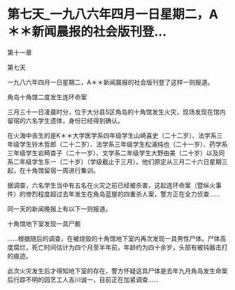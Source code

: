 # 第七天_一九八六年四月一日星期二，A＊＊新闻晨报的社会版刊登...

第十一章

第七天

一九八六年四月一日星期二，A＊＊新闻晨报的社会版刊登了这样一则报道。

角岛十角馆二度发生连环命案

三月三十一日凌晨时分，位于大分县S区角岛的十角馆发生火灾，现场发现在馆内留宿的六名学生遗体，身份已经得到确认。

在火海中丧生的是K＊＊大学医学系四年级学生山崎喜史（二十二岁）、法学系三年级学生铃木哲郎（二十二岁）、法学系三年级学生松浦纯也（二十一岁）、药学系三年级学生岩畸杳子（二十一岁）、文学系二年级学生大野由美（二十岁）以及同系二年级学生东一（二十岁）（学级截止于三月）。他们原定从三月二十六日星期三起，在十角馆留宿一周进行集训。

据调查，六名学生当中有五名在火灾之前已经被杀害，这起连环命案（暨纵火事件）的惨烈程度超过去年发生在角岛蓝屋的四重杀人案，警方正在全力侦查……

同一天的新闻晚报上有以下一则报道。

十角馆地下室发现一具尸骸

……根据随后的调查，在被烧毁的十角馆地下室内再次发现一具男性尸体。尸体高度腐烂，死亡时间估计为四个月至半年前，年龄约为四十余岁，头部有被钝器击打的痕迹。

此次火灾发生后才得知地下室的存在，警方怀疑这具尸体是去年九月角岛发生命案后行踪不明的园艺工人吉川诚一，目前正在加紧调查……